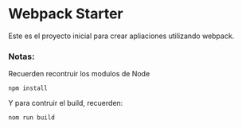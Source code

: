 # Webpack Starter

Este es el proyecto inicial para crear apliaciones utilizando webpack.

### Notas:
Recuerden recontruir los modulos de Node
```
npm install
```

Y para contruir el build, recuerden:

```
nom run build
```